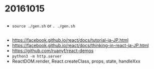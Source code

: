 # 20161015

##

- `source ./gen.sh` or `. ./gen.sh`

##

- https://facebook.github.io/react/docs/tutorial-ja-JP.html
- https://facebook.github.io/react/docs/thinking-in-react-ja-JP.html
- https://github.com/ruanyf/react-demos
- `python3 -m http.server`
- ReactDOM.render, React.createClass, props, state, handleXxx
